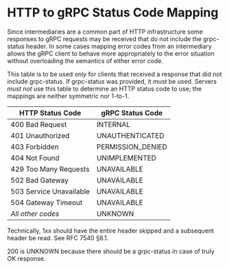 # HTTP to gRPC Status Code Mapping

Since intermediaries are a common part of HTTP infrastructure some responses to
gRPC requests may be received that do not include the grpc-status header. In
some cases mapping error codes from an intermediary allows the gRPC client to
behave more appropriately to the error situation without overloading the
semantics of either error code.

This table is to be used _only_ for clients that received a response that did
not include grpc-status. If grpc-status was provided, it _must_ be used. Servers
_must not_ use this table to determine an HTTP status code to use; the mappings
are neither symmetric nor 1-to-1.

| HTTP Status Code        | gRPC Status Code  |
| ----------------------- | ----------------- |
| 400 Bad Request         | INTERNAL          |
| 401 Unauthorized        | UNAUTHENTICATED   |
| 403 Forbidden           | PERMISSION_DENIED |
| 404 Not Found           | UNIMPLEMENTED     |
| 429 Too Many Requests   | UNAVAILABLE       |
| 502 Bad Gateway         | UNAVAILABLE       |
| 503 Service Unavailable | UNAVAILABLE       |
| 504 Gateway Timeout     | UNAVAILABLE       |
| _All other codes_       | UNKNOWN           |

Technically, 1xx should have the entire header skipped and a subsequent header
be read. See RFC 7540 §8.1.

200 is UNKNOWN because there should be a grpc-status in case of truly OK
response.
